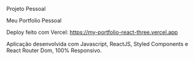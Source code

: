 Projeto Pessoal

Meu Portfolio Pessoal

Deploy feito com Vercel: https://my-portfolio-react-three.vercel.app

Aplicação desenvolvida com Javascript, ReactJS, Styled Components e React Router Dom, 100% Responsivo.
